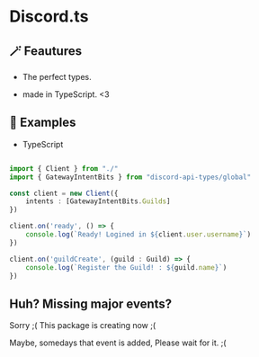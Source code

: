 # Discord.ts

## 🪄 Feautures

- The perfect types.

- made in TypeScript. <3

## 📲 Examples

- TypeScript

```ts

import { Client } from "./"
import { GatewayIntentBits } from "discord-api-types/global"

const client = new Client({
    intents : [GatewayIntentBits.Guilds]
})

client.on('ready', () => {
    console.log(`Ready! Logined in ${client.user.username}`)
})

client.on('guildCreate', (guild : Guild) => {
    console.log(`Register the Guild! : ${guild.name}`)
})

```

## Huh? Missing major events?

Sorry ;( This package is creating now ;(

Maybe, somedays that event is added, Please wait for it. ;(